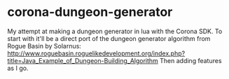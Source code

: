 corona-dungeon-generator
========================

My attempt at making a dungeon generator in lua with the Corona SDK. To start with
it'll be a direct port of the dungeon generator algorithm from Rogue Basin by Solarnus:
http://www.roguebasin.roguelikedevelopment.org/index.php?title=Java_Example_of_Dungeon-Building_Algorithm
Then adding features as I go.
